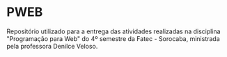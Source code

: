 # PWEB
Repositório utilizado para a entrega das atividades realizadas na disciplina "Programação para Web" do 4º semestre da Fatec - Sorocaba, ministrada pela professora Denilce Veloso.
